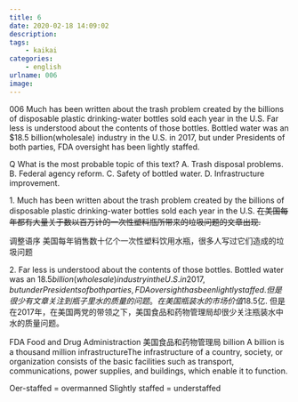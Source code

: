 ```yaml
---
title: 6
date: 2020-02-18 14:09:02
description:
tags:
	- kaikai
categories:
	- english
urlname: 006
image:
---
```

<span id="inline-yellow">006</span>
Much has been written about the trash problem created by the billions of disposable plastic drinking-water bottles sold each year in the U.S. Far less is understood about the contents of those bottles. Bottled water was an $18.5 billion(wholesale) industry in the U.S. in 2017, but under Presidents of both parties, FDA oversight has been lightly staffed.

<span id="inline-blue">Q</span>
What is the most probable topic of this text?
A. Trash disposal problems.
B. Federal agency reform.
C. Safety of bottled water.
D. Infrastructure improvement.

<!--more-->
<span id="inline-toc">1.</span>
Much has been written about the trash problem created by the billions of disposable plastic drinking-water bottles sold each year in the U.S.
~~在美国每年都有大量关于数以百万计的一次性塑料瓶所带来的垃圾问题的文章出现.~~

<span id="inline-red">调整语序</span>
<span id="inline-red">美国每年销售数十亿个一次性塑料饮用水瓶，很多人写过它们造成的垃圾问题</span>

<span id="inline-toc">2.</span>
 Far less is understood about the contents of those bottles. Bottled water was an $18.5 billion(wholesale) industry in the U.S. in 2017, but under Presidents of both parties, FDA oversight has been lightly staffed.
但是很少有文章关注到瓶子里水的质量的问题。在美国瓶装水的市场价值$18.5亿. 但是在2017年，在美国两党的带领之下，美国食品和药物管理局却很少关注瓶装水中水的质量问题。

 <span id="inline-green">FDA</span> Food and Drug Administraction 美国食品和药物管理局 
 <span id="inline-green">billion</span> A billion is a thousand million
 <span id="inline-green">infrastructure</span>The infrastructure of a country, society, or organization consists of the basic facilities such as transport, communications, power supplies, and buildings, which enable it to function.

Oer-staffed = overmanned
Slightly staffed = understaffed

